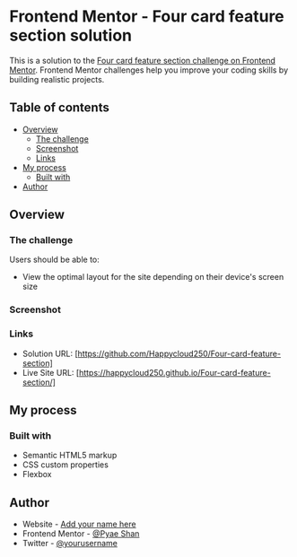 # Frontend Mentor - Four card feature section solution

This is a solution to the [Four card feature section challenge on Frontend Mentor](https://www.frontendmentor.io/challenges/four-card-feature-section-weK1eFYK). Frontend Mentor challenges help you improve your coding skills by building realistic projects.

## Table of contents

- [Overview](#overview)
  - [The challenge](#the-challenge)
  - [Screenshot](#screenshot)
  - [Links](#links)
- [My process](#my-process)
  - [Built with](#built-with)
- [Author](#author)

## Overview

### The challenge

Users should be able to:

- View the optimal layout for the site depending on their device's screen size

### Screenshot

### Links

- Solution URL: [https://github.com/Happycloud250/Four-card-feature-section]
- Live Site URL: [https://happycloud250.github.io/Four-card-feature-section/]

## My process

### Built with

- Semantic HTML5 markup
- CSS custom properties
- Flexbox

## Author

- Website - [Add your name here](https://www.your-site.com)
- Frontend Mentor - [@Pyae Shan](https://www.frontendmentor.io/profile/Happycloud250)
- Twitter - [@yourusername](https://www.twitter.com/yourusername)
